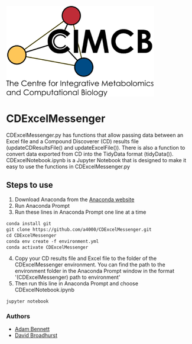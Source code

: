 <img src="cimcb_logo.png" alt="drawing" width="400"/>

# CDExcelMessenger
CDExcelMessenger.py has functions that allow passing data between an Excel file and a Compound Discoverer (CD) results file (updateCDResultsFile() and updateExcelFile()). There is also a function to convert data exported from CD into the TidyData format (tidyData()). CDExcelNotebook.ipynb is a Jupyter Notebook that is designed to make it easy to use the functions in CDExcelMessenger.py

## Steps to use

1. Download Anaconda from the [Anaconda website](https://anaconda.com/products/distribution)
2. Run Anaconda Prompt
3. Run these lines in Anaconda Prompt one line at a time
```console
conda install git
git clone https://github.com/a4000/CDExcelMessenger.git
cd CDExcelMessenger
conda env create -f environment.yml
conda activate CDExcelMessenger
```
4. Copy your CD results file and Excel file to the folder of the CDExcelMessenger environment. You can find the path to the environment folder in the Anaconda Prompt window in the format '(CDExcelMessenger) path to environment'
5. Then run this line in Anaconda Prompt and choose CDExcelNotebook.ipynb
```console
jupyter notebook
```

### Authors
- [Adam Bennett](https://github.com/a4000)
- [David Broadhurst](https://scholar.google.ca/citations?user=M3_zZwUAAAAJ&hl=en)
